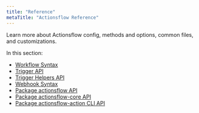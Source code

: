 ```yaml
---
title: "Reference"
metaTitle: "Actionsflow Reference"
---
```


Learn more about Actionsflow config, methods and options, common files, and customizations.

In this section:

- [Workflow Syntax](./workflow.md)
- [Trigger API](./reference/trigger-api.md)
- [Trigger Helpers API](./reference/trigger-helpers.md)
- [Webhook Syntax](./webhook.md)
- [Package actionsflow API](./reference/actionsflow-api.md)
- [Package actionsflow-core API](https://actionsflow.github.io/docs/reference/actionsflow-core-api/)
- [Package actionsflow-action CLI API](https://github.com/actionsflow/actionsflow-action)
